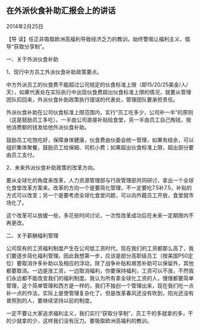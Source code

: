 ## 在外派伙食补助汇报会上的讲话

2014年2月25日



【导  读】任正非吸取欧洲高福利导致经济乏力的教训，始终警惕让福利主义，倡导“获取分享制”。



一、关于外派伙食补助

1、现行中方员工外派伙食补助政策要点。

中方外派员工的伙食费不能超过公司规定的伙食标准上限（即15/20/25美金/人/天），如果代表处在实际执行中出现伙食费超出伙食标准上限的情况，就要从管理团队扣回来，外派伙食补助政策执行错误的代表处，管理团队要承担责任。

外派伙食补助在公司伙食标准上限范围内，实行“员工吃多少，公司补一半”的原则（这是鼓励员工多吃）。一半由公司直接补贴给食堂，另一半由员工自己掏钱，按他消费额的钱发给他外派伙食补助。

鼓励员工吃饱吃好，保障身体健康，伙食费由伙委会统一管理，如果有结余，可以组织集体聚餐，鼓励员工给保姆、司机小费；如果超出伙食标准上限，超出部分要由员工支付。

2、未来外派伙食补助政策的改革方向。

要从全球化的角度来改革，人力资源管理部与行政管理部共同研讨，拿出一个全球化食堂改革方案来。改革的方向一个是要简化管理，不一定要吃7.5补7.5，补贴的方式可以改变；另一个是要考虑全球化食堂问题，可以向外籍员工开放，食堂就市场化了。

这个改革可以放缓一些，多花些时间讨论，一次性改革成功后在未来一定期限内不再更改。

二、关于薪酬福利管理

公司现有的工资福利制度产生在公司低工资时代，现在我们的工资都那么高了，我们要逐步简化福利管理。因此我想第一步，应该是部分高职级员工（按美国P50定位）要取消许多补助以及相应的浮动，除了战争补贴和艰苦补助可以保留外，其他都要取消。一边是涨工资，一边取消福利，你要保持福利，工资可以不涨，不然我们永远都不能改变我们的福利制度。我认为所有拿全球化工资的人，慢慢都要简单管理，这个简单管理和西方是一样的，我们不独创一个管理出来，现在我们吃一点补一点的作法，实际上是使管理复杂化了。但是改革春风还没有吹到，阳光还没有普照到的人，要继续坚持以前的制度。

一定不要让大家追求福利主义，我们实行“获取分享制”，员工干的多就拿的多，干的少就拿的少，这样我们没有压力。要吸取欧洲高福利的教训。
